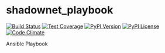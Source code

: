 # shadownet_playbook
[![Build Status](https://travis-ci.org/buluma/shadownet_playbook.png)](https://travis-ci.org/buluma/shadownet_playbook)
[![Test Coverage](https://codeclimate.com/github/codeclimate/codeclimate/badges/coverage.svg)](https://codeclimate.com/github/codeclimate/codeclimate/coverage)
[![PyPI Version](https://badge.fury.io/py/shadownet_playbook.svg)](https://badge.fury.io/py/shadownet_playbook)
[![PyPI License](https://img.shields.io/pypi/l/shadownet_playbook.svg)](https://img.shields.io/pypi/l/shadownet_playbook.svg)
[![Code Climate](https://codeclimate.com/github/buluma/shadownet_playbook/badges/gpa.svg)](https://codeclimate.com/github/buluma/shadownet_playbook)

Ansible Playbook
